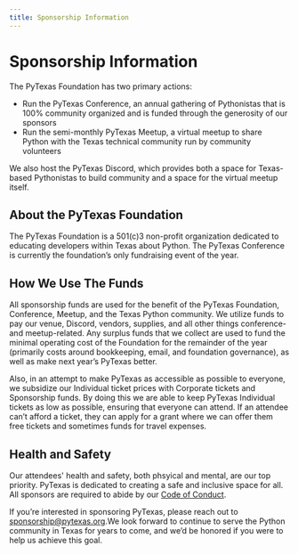 ```yaml
---
title: Sponsorship Information
---
```


# Sponsorship Information

The PyTexas Foundation has two primary actions:

- Run the PyTexas Conference, an annual gathering of Pythonistas that is 100% community organized and is funded through the generosity of our sponsors
- Run the semi-monthly PyTexas Meetup, a virtual meetup to share Python with the Texas technical community run by community volunteers

We also host the PyTexas Discord, which provides both a space for Texas-based Pythonistas to build community and a space for the virtual meetup itself.

## About the PyTexas Foundation
The PyTexas Foundation is a 501(c)3 non-profit organization dedicated to educating developers within Texas about Python. The PyTexas Conference is currently the foundation’s only fundraising event of the year.

## How We Use The Funds
All sponsorship funds are used for the benefit of the PyTexas Foundation, Conference, Meetup, and the Texas Python community. We utilize funds to pay our venue, Discord, vendors, supplies, and all other things conference- and meetup-related. Any surplus funds that we collect are used to fund the minimal operating cost of the Foundation for the remainder of the year (primarily costs around bookkeeping, email, and foundation governance), as well as make next year’s PyTexas better.

Also, in an attempt to make PyTexas as accessible as possible to everyone, we subsidize our Individual ticket prices with Corporate tickets and Sponsorship funds. By doing this we are able to keep PyTexas Individual tickets as low as possible, ensuring that everyone can attend. If an attendee can’t afford a ticket, they can apply for a grant where we can offer them free tickets and sometimes funds for travel expenses.

## Health and Safety
Our attendees' health and safety, both phsyical and mental, are our top priority.
PyTexas is dedicated to creating a safe and inclusive space for all. 
All sponsors are required to abide by our [Code of Conduct](/foundation/code-of-conduct).

If you’re interested in sponsoring PyTexas, please reach out to [sponsorship@pytexas.org](mailto:sponsorship@pytexas.org).We look forward to continue to serve the Python community in Texas for years to come, and we’d be honored if you were to help us achieve this goal.